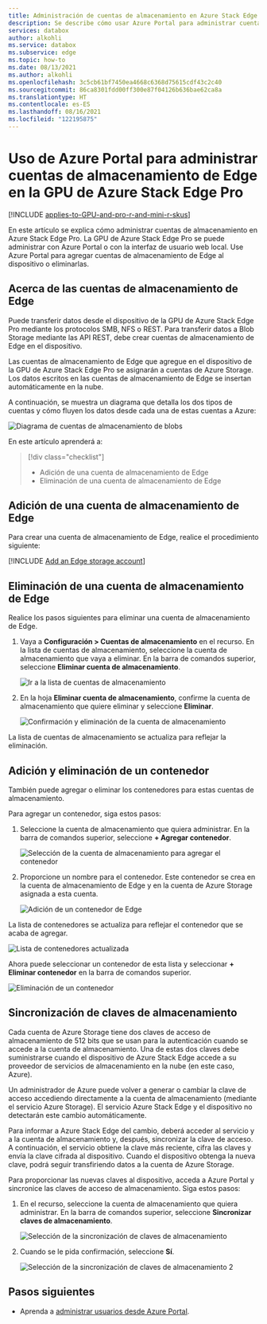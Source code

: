 ```yaml
---
title: Administración de cuentas de almacenamiento en Azure Stack Edge Pro con GPU | Microsoft Docs
description: Se describe cómo usar Azure Portal para administrar cuentas de almacenamiento en la GPU de Azure Stack Edge Pro.
services: databox
author: alkohli
ms.service: databox
ms.subservice: edge
ms.topic: how-to
ms.date: 08/13/2021
ms.author: alkohli
ms.openlocfilehash: 3c5cb61bf7450ea4668c6368d75615cdf43c2c40
ms.sourcegitcommit: 86ca8301fdd00ff300e87f04126b636bae62ca8a
ms.translationtype: HT
ms.contentlocale: es-ES
ms.lasthandoff: 08/16/2021
ms.locfileid: "122195875"
---
```

# <a name="use-the-azure-portal-to-manage-edge-storage-accounts-on-your-azure-stack-edge-pro-gpu"></a>Uso de Azure Portal para administrar cuentas de almacenamiento de Edge en la GPU de Azure Stack Edge Pro

[!INCLUDE [applies-to-GPU-and-pro-r-and-mini-r-skus](../../includes/azure-stack-edge-applies-to-gpu-pro-r-mini-r-sku.md)]

En este artículo se explica cómo administrar cuentas de almacenamiento en Azure Stack Edge Pro. La GPU de Azure Stack Edge Pro se puede administrar con Azure Portal o con la interfaz de usuario web local. Use Azure Portal para agregar cuentas de almacenamiento de Edge al dispositivo o eliminarlas.

## <a name="about-edge-storage-accounts"></a>Acerca de las cuentas de almacenamiento de Edge

Puede transferir datos desde el dispositivo de la GPU de Azure Stack Edge Pro mediante los protocolos SMB, NFS o REST. Para transferir datos a Blob Storage mediante las API REST, debe crear cuentas de almacenamiento de Edge en el dispositivo. 

Las cuentas de almacenamiento de Edge que agregue en el dispositivo de la GPU de Azure Stack Edge Pro se asignarán a cuentas de Azure Storage. Los datos escritos en las cuentas de almacenamiento de Edge se insertan automáticamente en la nube.

A continuación, se muestra un diagrama que detalla los dos tipos de cuentas y cómo fluyen los datos desde cada una de estas cuentas a Azure:

![Diagrama de cuentas de almacenamiento de blobs](media/azure-stack-edge-gpu-manage-storage-accounts/ase-blob-storage.svg)

En este artículo aprenderá a:

> [!div class="checklist"]
> * Adición de una cuenta de almacenamiento de Edge
> * Eliminación de una cuenta de almacenamiento de Edge


## <a name="add-an-edge-storage-account"></a>Adición de una cuenta de almacenamiento de Edge

Para crear una cuenta de almacenamiento de Edge, realice el procedimiento siguiente:

[!INCLUDE [Add an Edge storage account](../../includes/azure-stack-edge-gateway-add-storage-account.md)]

## <a name="delete-an-edge-storage-account"></a>Eliminación de una cuenta de almacenamiento de Edge

Realice los pasos siguientes para eliminar una cuenta de almacenamiento de Edge.

1. Vaya a **Configuración > Cuentas de almacenamiento** en el recurso. En la lista de cuentas de almacenamiento, seleccione la cuenta de almacenamiento que vaya a eliminar. En la barra de comandos superior, seleccione **Eliminar cuenta de almacenamiento**.

    ![Ir a la lista de cuentas de almacenamiento](media/azure-stack-edge-gpu-manage-storage-accounts/delete-edge-storage-account-1.png)

2. En la hoja **Eliminar cuenta de almacenamiento**, confirme la cuenta de almacenamiento que quiere eliminar y seleccione **Eliminar**.

    ![Confirmación y eliminación de la cuenta de almacenamiento](media/azure-stack-edge-gpu-manage-storage-accounts/delete-edge-storage-account-2.png)

La lista de cuentas de almacenamiento se actualiza para reflejar la eliminación.


## <a name="add-delete-a-container"></a>Adición y eliminación de un contenedor

También puede agregar o eliminar los contenedores para estas cuentas de almacenamiento.

Para agregar un contenedor, siga estos pasos:

1. Seleccione la cuenta de almacenamiento que quiera administrar. En la barra de comandos superior, seleccione **+ Agregar contenedor**.

    ![Selección de la cuenta de almacenamiento para agregar el contenedor](media/azure-stack-edge-gpu-manage-storage-accounts/add-container-1.png)

2. Proporcione un nombre para el contenedor. Este contenedor se crea en la cuenta de almacenamiento de Edge y en la cuenta de Azure Storage asignada a esta cuenta. 

    ![Adición de un contenedor de Edge](media/azure-stack-edge-gpu-manage-storage-accounts/add-container-2.png)

La lista de contenedores se actualiza para reflejar el contenedor que se acaba de agregar.

![Lista de contenedores actualizada](media/azure-stack-edge-gpu-manage-storage-accounts/add-container-4.png)

Ahora puede seleccionar un contenedor de esta lista y seleccionar **+ Eliminar contenedor** en la barra de comandos superior. 

![Eliminación de un contenedor](media/azure-stack-edge-gpu-manage-storage-accounts/add-container-3.png)

## <a name="sync-storage-keys"></a>Sincronización de claves de almacenamiento

Cada cuenta de Azure Storage tiene dos claves de acceso de almacenamiento de 512 bits que se usan para la autenticación cuando se accede a la cuenta de almacenamiento. Una de estas dos claves debe suministrarse cuando el dispositivo de Azure Stack Edge accede a su proveedor de servicios de almacenamiento en la nube (en este caso, Azure).

Un administrador de Azure puede volver a generar o cambiar la clave de acceso accediendo directamente a la cuenta de almacenamiento (mediante el servicio Azure Storage). El servicio Azure Stack Edge y el dispositivo no detectarán este cambio automáticamente.
 
Para informar a Azure Stack Edge del cambio, deberá acceder al servicio y a la cuenta de almacenamiento y, después, sincronizar la clave de acceso. A continuación, el servicio obtiene la clave más reciente, cifra las claves y envía la clave cifrada al dispositivo. Cuando el dispositivo obtenga la nueva clave, podrá seguir transfiriendo datos a la cuenta de Azure Storage. 
 
Para proporcionar las nuevas claves al dispositivo, acceda a Azure Portal y sincronice las claves de acceso de almacenamiento. Siga estos pasos: 

1. En el recurso, seleccione la cuenta de almacenamiento que quiera administrar. En la barra de comandos superior, seleccione **Sincronizar claves de almacenamiento**.

    ![Selección de la sincronización de claves de almacenamiento](media/azure-stack-edge-gpu-manage-storage-accounts/sync-storage-key-1.png)

2. Cuando se le pida confirmación, seleccione **Sí**.

    ![Selección de la sincronización de claves de almacenamiento 2](media/azure-stack-edge-gpu-manage-storage-accounts/sync-storage-key-2.png)

## <a name="next-steps"></a>Pasos siguientes

- Aprenda a [administrar usuarios desde Azure Portal](azure-stack-edge-gpu-manage-users.md).
